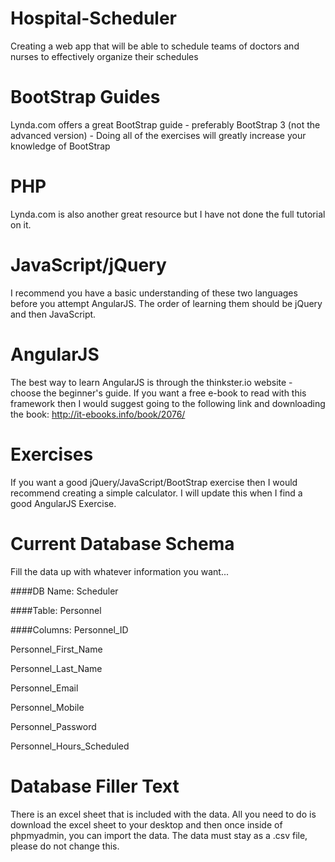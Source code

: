 Hospital-Scheduler
==================

Creating a web app that will be able to schedule teams of doctors and nurses to effectively organize their schedules



BootStrap Guides
==================
Lynda.com offers a great BootStrap guide - preferably BootStrap 3 (not the advanced version)
    - Doing all of the exercises will greatly increase your knowledge of BootStrap


PHP
==================
Lynda.com is also another great resource but I have not done the full tutorial on it.


JavaScript/jQuery
==================
I recommend you have a basic understanding of these two languages before you attempt AngularJS. The order of learning them should be jQuery and then JavaScript.


AngularJS
==================
The best way to learn AngularJS is through the thinkster.io website - choose the beginner's guide. If you want a free e-book to read with this framework then I would suggest going
to the following link and downloading the book: http://it-ebooks.info/book/2076/


Exercises
==================
If you want a good jQuery/JavaScript/BootStrap exercise then I would recommend creating a simple calculator.
I will update this when I find a good AngularJS Exercise.


Current Database Schema
==================
Fill the data up with whatever information you want...

####DB Name: 
Scheduler

####Table: 
Personnel

####Columns:
Personnel_ID

Personnel_First_Name

Personnel_Last_Name

Personnel_Email

Personnel_Mobile

Personnel_Password

Personnel_Hours_Scheduled


Database Filler Text
==================

There is an excel sheet that is included with the data. All you need to do is download the excel sheet to your desktop and then once inside of phpmyadmin, you can import the data.
The data must stay as a .csv file, please do not change this.
